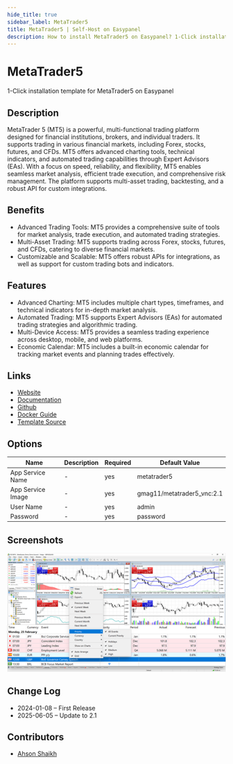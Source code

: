 ```yaml
---
hide_title: true
sidebar_label: MetaTrader5
title: MetaTrader5 | Self-Host on Easypanel
description: How to install MetaTrader5 on Easypanel? 1-Click installation template for MetaTrader5 on Easypanel
---
```


<!-- generated -->

# MetaTrader5

1-Click installation template for MetaTrader5 on Easypanel

## Description

MetaTrader 5 (MT5) is a powerful, multi-functional trading platform designed for financial institutions, brokers, and individual traders. It supports trading in various financial markets, including Forex, stocks, futures, and CFDs. MT5 offers advanced charting tools, technical indicators, and automated trading capabilities through Expert Advisors (EAs). With a focus on speed, reliability, and flexibility, MT5 enables seamless market analysis, efficient trade execution, and comprehensive risk management. The platform supports multi-asset trading, backtesting, and a robust API for custom integrations.

## Benefits

- Advanced Trading Tools: MT5 provides a comprehensive suite of tools for market analysis, trade execution, and automated trading strategies.
- Multi-Asset Trading: MT5 supports trading across Forex, stocks, futures, and CFDs, catering to diverse financial markets.
- Customizable and Scalable: MT5 offers robust APIs for integrations, as well as support for custom trading bots and indicators.

## Features

- Advanced Charting: MT5 includes multiple chart types, timeframes, and technical indicators for in-depth market analysis.
- Automated Trading: MT5 supports Expert Advisors (EAs) for automated trading strategies and algorithmic trading.
- Multi-Device Access: MT5 provides a seamless trading experience across desktop, mobile, and web platforms.
- Economic Calendar: MT5 includes a built-in economic calendar for tracking market events and planning trades effectively.

## Links

- [Website](https://www.metatrader5.com/en)
- [Documentation](https://www.metatrader5.com/en/terminal/help)
- [Github](https://github.com/gmag11/MetaTrader5-Docker-Image)
- [Docker Guide](https://hub.docker.com/r/gmag11/metatrader5_vnc)
- [Template Source](https://github.com/easypanel-io/templates/tree/main/templates/metatrader5)

## Options

Name | Description | Required | Default Value
-|-|-|-
App Service Name | - | yes | metatrader5
App Service Image | - | yes | gmag11/metatrader5_vnc:2.1
User Name | - | yes | admin
Password | - | yes | password

## Screenshots

![MetaTrader5 Screenshot](./assets/screenshot.png)

## Change Log

- 2024-01-08 – First Release
- 2025-06-05 – Update to 2.1

## Contributors

- [Ahson Shaikh](https://github.com/Ahson-Shaikh)
